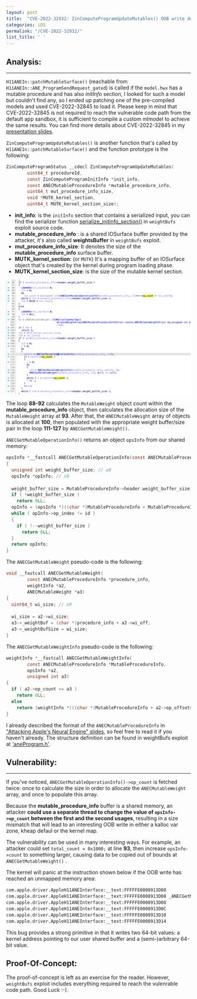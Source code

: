 ```yaml
---
layout: post
title:  "CVE-2022-32932: ZinComputeProgramUpdateMutables() OOB write due to double fetch issue"
categories: iOS
permalink: "/CVE-2022-32932/"
list_title: ' '
---
```


## Analysis:

---
`H11ANEIn::patchMutableSurface()` (reachable from `H11ANEIn::ANE_ProgramSendRequest_gated`) is called if the `model.hwx` has a mutable procedure and has also _initInfo_ section, I looked for such a model but couldn't find any, so I ended up patching one of the pre-compiled models and used CVE-2022-32845 to load it. Please keep in mind that CVE-2022-32845 is not required to reach the vulnerable code path from the default app sandbox, it is sufficient to compile a custom mlmodel to achieve the same results.
You can find more details about CVE-2022-32845 in my [presentation slides](https://github.com/0x36/weightBufs/blob/main/attacking_ane_poc2022.pdf).

`ZinComputeProgramUpdateMutables()` is another function that's called by `H11ANEIn::patchMutableSurface()` and the function prototype is the following:
```C
ZinComputeProgramStatus __cdecl ZinComputeProgramUpdateMutables(
        uint64_t procedureId,
        const ZinComputeProgramInitInfo *init_info,
        const ANECMutableProcedureInfo *mutable_procedure_info,
        uint64_t mut_procedure_info_size,
        void *MUTK_kernel_section,
        uint64_t MUTK_kernel_section_size);
```

- **init_info**: is the `initInfo` section that contains a serialized input, you can find the serializer function [serialize_initinfo_section()](https://github.com/0x36/weightBufs/blob/main/exploit/exploit.m#L644) in `weightBufs` exploit source code.
- **mutable_procedure_info** : is a shared IOSurface buffer provided by the attacker, it's also called **weightsBuffer** in `weightBufs` exploit.
- **mut_procedure_info_size**: It denotes the size of the **mutable_procedure_info** surface buffer.
- **MUTK_kernel_section**: (or `MUTK`) It's a mapping buffer of an IOSurface object that's created by the kernel during program loading phase.
- **MUTK_kernel_section_size**:  is the size of the mutable kernel section.



![Untitled](/img/double_fetch/image1.png)

The loop **88-92** calculates the `MutableWeight` object count within the **mutable_procedure_info** object, then calculates the allocation size of the `MutableWeight` array at **93**. 
After that, the `ANECMutableWeight` array of objects is allocated at **100**, then populated with the appropriate weight buffer/size pair in the loop **111-127** by `ANECGetMutableWeight()`.


`ANECGetMutableOperationInfo()` returns an object `opsInfo` from our shared memory: 
```C
opsInfo *__fastcall ANECGetMutableOperationInfo(const ANECMutableProcedureInfo *MutableProcedureInfo, unsigned int id)
{
  unsigned int weight_buffer_size; // w8
  opsInfo *opInfo; // x0

  weight_buffer_size = MutableProcedureInfo->header.weight_buffer_size;
  if ( !weight_buffer_size )
    return 0LL;
  opInfo = (opsInfo *)((char *)MutableProcedureInfo + MutableProcedureInfo->wb_offsets[id]);
  while ( opInfo->op_index != id )
  {
    if ( !--weight_buffer_size )
      return 0LL;
  }
  return opInfo;
}

```

The `ANECGetMutableWeight` pseudo-code is the following:
```C
void __fastcall ANECGetMutableWeight(
        const ANECMutableProcedureInfo *procedure_info,
        weightInfo *a2,
        ANECMutableWeight *a3)
{
  uint64_t wi_size; // x9

  wi_size = a2->wi_size;
  a3->_weightBuf = (char *)procedure_info + a2->wi_off;
  a3->_weightBufSize = wi_size;
}
```


The `ANECGetMutableWeightInfo` pseudo-code is the following:
```C
weightInfo *__fastcall ANECGetMutableWeightInfo(
        const ANECMutableProcedureInfo *MutableProcedureInfo,
        opsInfo *a2,
        unsigned int a3)
{
  if ( a2->op_count <= a3 )
    return 0LL;
  else
    return (weightInfo *)((char *)MutableProcedureInfo + a2->op_offsets[a3]);
}
```
I already described the format of the `ANECMutableProcedureInfo` in ["Attacking Apple's Neural Engine" slides](https://github.com/0x36/weightBufs/blob/main/attacking_ane_poc2022.pdf), so feel free to read it if you haven't already. The structure definition can be found in weightBufs exploit at ['aneProgram.h'](https://github.com/0x36/weightBufs/blob/main/exploit/aneProgram.h#L190).

## Vulnerability:
---

If you've noticed, `ANECGetMutableOperationInfo()->op_count` is fetched twice: once to calculate the size in order to allocate the `ANECMutableWeight` array, and once to populate this array.

Because the **mutable_procedure_info** buffer is a shared memory, an attacker **could use a separate thread to change the value of `opsInfo->op_count` between the first and the second usages**, resulting in a size mismatch that will lead to an interesting OOB write in either a kalloc var zone, kheap defaul or the kernel map.

The vulnerability can be used in many interesting ways. For example, an attacker could set `total_count = 0x1000;` at line **93**, then increase `opsInfo->count` to something larger, causing data to be copied out of bounds at `ANECGetMutableWeight()` .

The kernel will panic at the instruction shown below if the OOB write has reached an unmapped memory area:

```txt
com.apple.driver.AppleH11ANEInterface:__text:FFFFFE0008913D08                 EXPORT _ANECGetMutableWeight
com.apple.driver.AppleH11ANEInterface:__text:FFFFFE0008913D08 _ANECGetMutableWeight                   ; CODE XREF: _ZinComputeProgramUpdateMutables+270↓p
com.apple.driver.AppleH11ANEInterface:__text:FFFFFE0008913D08                 LDP             X8, X9, [X1,#8]
com.apple.driver.AppleH11ANEInterface:__text:FFFFFE0008913D0C                 ADD             X8, X0, X8
com.apple.driver.AppleH11ANEInterface:__text:FFFFFE0008913D10                 STP             X8, X9, [X2] // <---- Kernel panic 
com.apple.driver.AppleH11ANEInterface:__text:FFFFFE0008913D14                 RET
```

This bug provides a strong primitive in that it writes two 64-bit values: a kernel address pointing to our user shared buffer and a (semi-)arbitrary 64-bit value.

## Proof-Of-Concept:
The proof-of-concept is left as an exercise for the reader. However, `weightBufs` exploit includes everything required to reach the vulenrable code path. Good Luck :-).